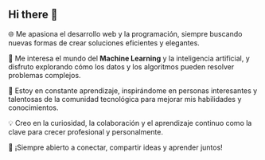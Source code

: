 ## Hi there 👋

<!--
**jls846/jls846** is a ✨ _special_ ✨ repository because its `README.md` (this file) appears on your GitHub profile.
-->

🌐 Me apasiona el desarrollo web y la programación, siempre buscando nuevas formas de crear soluciones eficientes y elegantes.  

🤖 Me interesa el mundo del **Machine Learning** y la inteligencia artificial, y disfruto explorando cómo los datos y los algoritmos pueden resolver problemas complejos.  

🌱 Estoy en constante aprendizaje, inspirándome en personas interesantes y talentosas de la comunidad tecnológica para mejorar mis habilidades y conocimientos.  

💡 Creo en la curiosidad, la colaboración y el aprendizaje continuo como la clave para crecer profesional y personalmente.  

🔗 ¡Siempre abierto a conectar, compartir ideas y aprender juntos!
